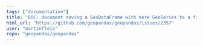 ```yaml
---
tags: ["documentation"]
title: "DOC: document saving a GeoDataFrame with more GeoSeries to a file"
html_url: "https://github.com/geopandas/geopandas/issues/2357"
user: "martinfleis"
repo: "geopandas/geopandas"
---
```


